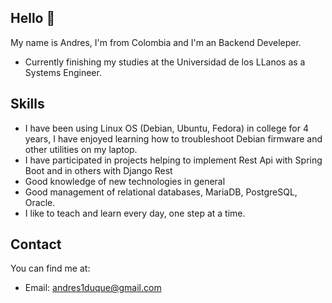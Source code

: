 ## Hello 👋

My name is Andres, I'm from Colombia and I'm an Backend Develeper.

* Currently finishing my studies at the Universidad de los LLanos as a Systems Engineer.

## Skills

* I have been using Linux OS (Debian, Ubuntu, Fedora) in college for 4 years, I have enjoyed learning how to troubleshoot Debian firmware and other utilities on my laptop.
* I have participated in projects helping to implement Rest Api with Spring Boot and in others with Django Rest
* Good knowledge of new technologies in general
* Good management of relational databases, MariaDB, PostgreSQL, Oracle.
* I like to teach and learn every day, one step at a time.

## Contact

You can find me at:
* Email: andres1duque@gmail.com

